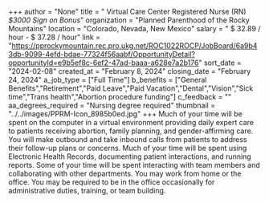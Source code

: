 +++
author = "None"
title = " Virtual Care Center Registered Nurse (RN) *$3000 Sign on Bonus*"
organization = "Planned Parenthood of the Rocky Mountains"
location = "Colorado, Nevada, New Mexico"
salary = " $ 32.89 / hour -  $ 37.28 / hour"
link = "https://pprockymountain.rec.pro.ukg.net/ROC1022ROCP/JobBoard/6a9b43db-9099-4efd-bdae-77324f56aabf/OpportunityDetail?opportunityId=e9b5ef8c-6ef2-47ad-baaa-a628e7a2b176"
sort_date = "2024-02-08"
created_at = "February 8, 2024"
closing_date = "February 24, 2024"
a_job_type = ["Full Time"]
b_benefits = ["General Benefits","Retirement","Paid Leave","Paid Vacation","Dental","Vision","Sick time","Trans health","Abortion procedure funding"]
c_feedback = ""
aa_degrees_required = "Nursing degree required"
thumbnail = "../../images/PPRM-Icon_8985b0ed.jpg"
+++
Much of your time will be spent on the computer in a virtual environment providing daily expert care to patients receiving abortion, family planning, and gender-affirming care. You will make outbound and take inbound calls from patients to address their follow-up plans or concerns. Much of your time will be spent using Electronic Health Records, documenting patient interactions, and running reports. Some of your time will be spent interacting with team members and collaborating with other departments. You may work from home or the office. You may be required to be in the office occasionally for administrative duties, training, or team building.